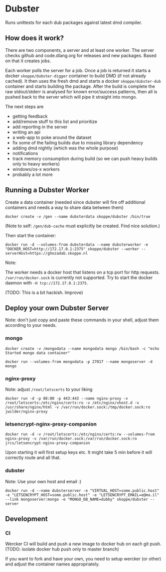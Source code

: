 # Dubster

Runs unittests for each dub packages against latest dmd compiler.

## How does it work?

There are two components, a server and at least one worker. The server checks github and code.dlang.org for releases and new packages. Based on that it creates jobs.

Each worker polls the server for a job. Once a job is returned it starts a docker `skoppe/dubster-digger` container to build DMD (if not already cached). It then uses the fresh dmd and starts a docker `skoppe/dubster-dub` container and starts building the package. After the build is complete the raw stdout/stderr is analysed for known error/success patterns, then all is pushed back to the server which will pipe it straight into mongo.

The next steps are

- getting feedback
- add/remove stuff to this list and prioritize
- add reporting in the server
- writing an api
- a web-app to poke around the dataset
- fix some of the failing builds due to missing library dependency
- adding dmd nightly (which was the whole purpose)
- notifications
- track memory consumption during build (so we can push heavy builds only to heavy workers)
- windows/os-x workers
- probably a lot more

## Running a Dubster Worker

Create a data container (needed since dubster will fire off additional containers and needs a way to share data between them)

`docker create -v /gen --name dubsterdata skoppe/dubster /bin/true`

(Note to self: `/gen/dub-cache` must explicitly be created. Find nice solution.)

Then start the container:

`docker run -d --volumes-from dubsterdata --name dubsterworker -e "DOCKER_HOST=http://172.17.0.1:2375" skoppe/dubster --worker --serverHost=https://ghozadab.skoppe.nl`

Note:

The worker needs a docker host that listens on a tcp port for http requests. `/var/run/docker.sock` is currently not supported. Try to start the docker daemon with `-H tcp://172.17.0.1:2375`.

(TODO: This is a bit hackish. Improve)

## Deploy your own Dubster Server

Note: don't just copy and paste these commands in your shell, adjust them according to your needs.

### mongo

`docker create -v /mongodata --name mongodata mongo /bin/bash -c "echo Started mongo data container"`

`docker run --volumes-from mongodata -p 27017 --name mongoserver -d mongo`

### nginx-proxy

Note: adjust `/root/letscerts` to your liking

`docker run -d -p 80:80 -p 443:443 --name nginx-proxy -v /root/letscerts:/etc/nginx/certs:ro -v /etc/nginx/vhost.d -v /usr/share/nginx/html -v /var/run/docker.sock:/tmp/docker.sock:ro jwilder/nginx-proxy`

### letsencrypt-nginx-proxy-companion

`docker run -d -v /root/letscerts:/etc/nginx/certs:rw --volumes-from nginx-proxy -v /var/run/docker.sock:/var/run/docker.sock:ro jrcs/letsencrypt-nginx-proxy-companion`

Upon starting it will first setup keys etc. It might take 5 min before it will correctly route and all that.

### dubster

Note: Use your own host and email :)

`docker run -d --name dubsterserver -e "VIRTUAL_HOST=some.public.host" -e "LETSENCRYPT_HOST=some.public.host" -e "LETSENCRYPT_EMAIL=e@ma.il" --link mongoserver:mongo -e "MONGO_DB_NAME=dubby" skoppe/dubster --server`

## Development

### CI

Wercker CI will build and push a new image to docker hub on each git push. (TODO: isolate docker hub push only to master branch)

If you want to fork and have your own, you need to setup wercker (or other) and adjust the container names appropriately.
